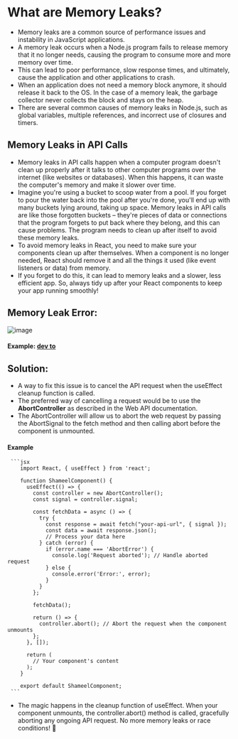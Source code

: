 # What are Memory Leaks?
- Memory leaks are a common source of performance issues and instability in JavaScript applications.
- A memory leak occurs when a Node.js program fails to release memory that it no longer needs, causing the program to consume more and more memory over time.
- This can lead to poor performance, slow response times, and ultimately, cause the application and other applications to crash.
- When an application does not need a memory block anymore, it should release it back to the OS. In the case of a memory leak, the garbage collector never collects the block and stays on the heap.
- There are several common causes of memory leaks in Node.js, such as global variables, multiple references, and incorrect use of closures and timers.
## Memory Leaks in API Calls
- Memory leaks in API calls happen when a computer program doesn't clean up properly after it talks to other computer programs over the internet (like websites or databases). When this happens, it can waste the computer's memory and make it slower over time.
- Imagine you're using a bucket to scoop water from a pool. If you forget to pour the water back into the pool after you're done, you'll end up with many buckets lying around, taking up space. Memory leaks in API calls are like those forgotten buckets – they're pieces of data or connections that the program forgets to put back where they belong, and this can cause problems. The program needs to clean up after itself to avoid these memory leaks.
- To avoid memory leaks in React, you need to make sure your components clean up after themselves. When a component is no longer needed, React should remove it and all the things it used (like event listeners or data) from memory.
- If you forget to do this, it can lead to memory leaks and a slower, less efficient app. So, always tidy up after your React components to keep your app running smoothly!
## Memory Leak Error:
![image](https://github.com/zainab-Memon/Learning-React/assets/88162824/e4ef42e4-5436-4458-a509-72e808faf01f)
#### Example: [dev to](https://medium.com/geekculture/avoid-memory-leaks-in-your-react-app-by-canceling-api-calls-9cf692c06573#:~:text=Memory%20leaks%20are%20not%20a,unmounted%20before%20the%20request%20finishes.)
## Solution:
- A way to fix this issue is to cancel the API request when the useEffect cleanup function is called.
- The preferred way of cancelling a request would be to use the <b>AbortController</b> as described in the Web API documentation.
- The AbortController will allow us to abort the web request by passing the AbortSignal to the fetch method and then calling abort before the component is unmounted.
#### Example
     ```jsx
        import React, { useEffect } from 'react';
        
        function ShameelComponent() {
          useEffect(() => {
            const controller = new AbortController();
            const signal = controller.signal;
        
            const fetchData = async () => {
              try {
                const response = await fetch("your-api-url", { signal });
                const data = await response.json();
                // Process your data here
              } catch (error) {
                if (error.name === 'AbortError') {
                  console.log('Request aborted'); // Handle aborted request
                } else {
                  console.error('Error:', error);
                }
              }
            };
        
            fetchData();
        
            return () => {
              controller.abort(); // Abort the request when the component unmounts
            };
          }, []);
        
          return (
            // Your component's content
          );
        }
    
        export default ShameelComponent;
     ```

- The magic happens in the cleanup function of useEffect. When your component unmounts, the controller.abort() method is called, gracefully aborting any ongoing API request. No more memory leaks or race conditions! 🧹
